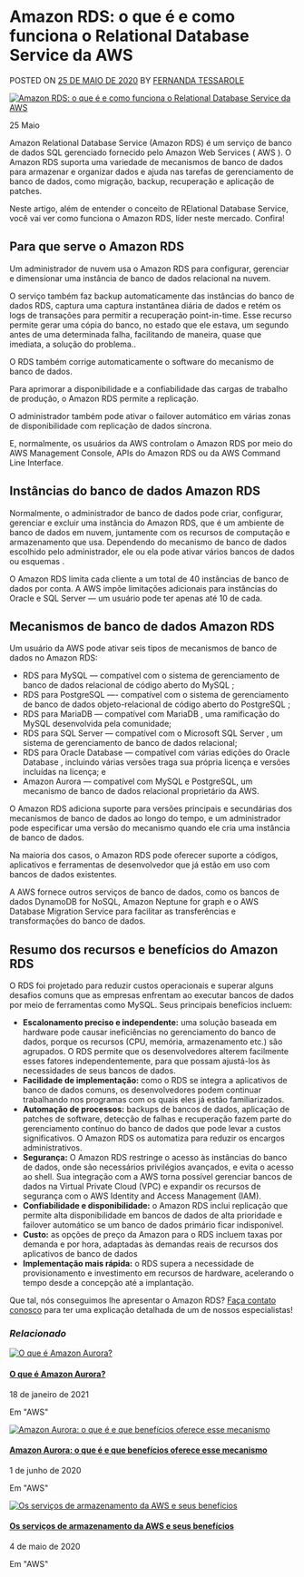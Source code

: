 # Amazon RDS: o que é e como funciona o Relational Database Service da AWS

POSTED ON [25 DE MAIO DE 2020](https://flexa.cloud/amazon-rds-o-que-e-e-como-funciona-o-relational-database-service-da-aws/) BY [FERNANDA TESSAROLE](https://flexa.cloud/author/fernanda-tessaroleflexa-cloud/)

[![Amazon RDS: o que é e como funciona o Relational Database Service da AWS](https://flexa.cloud/wp-content/uploads/2020/05/amazon.RDS_.como_.funciona-800x800.png)](https://flexa.cloud/amazon-rds-o-que-e-e-como-funciona-o-relational-database-service-da-aws/)

25
Maio

Amazon Relational Database Service (Amazon RDS) é um serviço de banco de dados SQL gerenciado fornecido pelo Amazon Web Services ( AWS ). O Amazon RDS suporta uma variedade de mecanismos de banco de dados para armazenar e organizar dados e ajuda nas tarefas de gerenciamento de banco de dados, como migração, backup, recuperação e aplicação de patches. 

Neste artigo, além de entender o conceito de RElational Database Service, você vai ver como funciona o Amazon RDS, líder neste mercado.
Confira!

## Para que serve o Amazon RDS

Um administrador de nuvem usa o Amazon RDS para configurar, gerenciar e dimensionar uma instância de banco de dados relacional na nuvem. 

O serviço também faz backup automaticamente das instâncias do banco de dados RDS, captura uma captura instantânea diária de dados e retém os logs de transações para permitir a recuperação point-in-time. Esse recurso permite gerar uma cópia do banco, no estado que ele estava, um segundo antes de uma determinada falha, facilitando de maneira, quase que imediata, a solução do problema..

O RDS também corrige automaticamente o software do mecanismo de banco de dados.

Para aprimorar a disponibilidade e a confiabilidade das cargas de trabalho de produção, o Amazon RDS permite a replicação. 

O administrador também pode ativar o failover automático em várias zonas de disponibilidade com replicação de dados síncrona.

E, normalmente, os usuários da AWS controlam o Amazon RDS por meio do AWS Management Console, APIs do Amazon RDS ou da AWS Command Line Interface.

## Instâncias do banco de dados Amazon RDS

Normalmente, o administrador de banco de dados pode criar, configurar, gerenciar e excluir uma instância do Amazon RDS, que é um ambiente de banco de dados em nuvem, juntamente com os recursos de computação e armazenamento que usa. Dependendo do mecanismo de banco de dados escolhido pelo administrador, ele ou ela pode ativar vários bancos de dados ou esquemas .

O Amazon RDS limita cada cliente a um total de 40 instâncias de banco de dados por conta. A AWS impõe limitações adicionais para instâncias do Oracle e SQL Server — um usuário pode ter apenas até 10 de cada.

## Mecanismos de banco de dados Amazon RDS

Um usuário da AWS pode ativar seis tipos de mecanismos de banco de dados no Amazon RDS:

- RDS para MySQL — compatível com o sistema de gerenciamento de banco de dados relacional de código aberto do MySQL ;
- RDS para PostgreSQL —- compatível com o sistema de gerenciamento de banco de dados objeto-relacional de código aberto do PostgreSQL ;
- RDS para MariaDB — compatível com MariaDB , uma ramificação do MySQL desenvolvida pela comunidade;
- RDS para SQL Server — compatível com o Microsoft SQL Server , um sistema de gerenciamento de banco de dados relacional;
- RDS para Oracle Database — compatível com várias edições do Oracle Database , incluindo várias versões traga sua própria licença e versões incluídas na licença; e
- Amazon Aurora — compatível com MySQL e PostgreSQL, um mecanismo de banco de dados relacional proprietário da AWS.

O Amazon RDS adiciona suporte para versões principais e secundárias dos mecanismos de banco de dados ao longo do tempo, e um administrador pode especificar uma versão do mecanismo quando ele cria uma instância de banco de dados. 

Na maioria dos casos, o Amazon RDS pode oferecer suporte a códigos, aplicativos e ferramentas de desenvolvedor que já estão em uso com bancos de dados existentes.

A AWS fornece outros serviços de banco de dados, como os bancos de dados DynamoDB for NoSQL, Amazon Neptune for graph e o AWS Database Migration Service para facilitar as transferências e transformações do banco de dados.

## Resumo dos recursos e benefícios do Amazon RDS

O RDS foi projetado para reduzir custos operacionais e superar alguns desafios comuns que as empresas enfrentam ao executar bancos de dados por meio de ferramentas como MySQL. Seus principais benefícios incluem:

- **Escalonamento preciso e independente:** uma solução baseada em hardware pode causar ineficiências no gerenciamento do banco de dados, porque os recursos (CPU, memória, armazenamento etc.) são agrupados. O RDS permite que os desenvolvedores alterem facilmente esses fatores independentemente, para que possam ajustá-los às necessidades de seus bancos de dados.
- **Facilidade de implementação:** como o RDS se integra a aplicativos de banco de dados comuns, os desenvolvedores podem continuar trabalhando nos programas com os quais eles já estão familiarizados.
- **Automação de processos:** backups de bancos de dados, aplicação de patches de software, detecção de falhas e recuperação fazem parte do gerenciamento contínuo do banco de dados que pode levar a custos significativos. O Amazon RDS os automatiza para reduzir os encargos administrativos.
- **Segurança:** O Amazon RDS restringe o acesso às instâncias do banco de dados, onde são necessários privilégios avançados, e evita o acesso ao shell. Sua integração com a AWS torna possível gerenciar bancos de dados na Virtual Private Cloud (VPC) e expandir os recursos de segurança com o AWS Identity and Access Management (IAM).
- **Confiabilidade e disponibilidade:** o Amazon RDS inclui replicação que permite alta disponibilidade em bancos de dados de alta prioridade e failover automático se um banco de dados primário ficar indisponível.
- **Custo:** as opções de preço da Amazon para o RDS incluem taxas por demanda e por hora, adaptadas às demandas reais de recursos dos aplicativos de banco de dados
- **Implementação mais rápida:** o RDS supera a necessidade de provisionamento e investimento em recursos de hardware, acelerando o tempo desde a concepção até a implantação.

Que tal, nós conseguimos lhe apresentar o Amazon RDS? [Faça contato conosco](https://flexa.cloud/contact/) para ter uma explicação detalhada de um de nossos especialistas!

### *Relacionado*

[![O que é Amazon Aurora?](https://i1.wp.com/flexa.cloud/wp-content/uploads/2021/02/Amazon_Aurora_Flexa_Cloud.png?resize=350%2C200&ssl=1)](https://flexa.cloud/o-que-e-amazon-aurora/)

#### [O que é Amazon Aurora?](https://flexa.cloud/o-que-e-amazon-aurora/)

18 de janeiro de 2021

Em "AWS"

[![Amazon Aurora: o que é e que benefícios oferece esse mecanismo](https://i1.wp.com/flexa.cloud/wp-content/uploads/2020/05/Amazon.aurora.oq_.e.beneficios.ofere_..png?resize=350%2C200&ssl=1)](https://flexa.cloud/amazon-aurora-o-que-e-e-que-beneficios-oferece-esse-mecanismo/)

#### [Amazon Aurora: o que é e que benefícios oferece esse mecanismo](https://flexa.cloud/amazon-aurora-o-que-e-e-que-beneficios-oferece-esse-mecanismo/)

1 de junho de 2020

Em "AWS"

[![Os serviços de armazenamento da AWS e seus benefícios](https://i1.wp.com/flexa.cloud/wp-content/uploads/2020/04/os.servicos.armazenamento.da_.aws_.e.seus_.beneficios.png?resize=350%2C200&ssl=1)](https://flexa.cloud/os-servicos-de-armazenamento-da-aws-e-seus-beneficios/)

#### [Os serviços de armazenamento da AWS e seus benefícios](https://flexa.cloud/os-servicos-de-armazenamento-da-aws-e-seus-beneficios/)

4 de maio de 2020

Em "AWS"